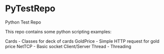 # PyTestRepo
Python Test Repo

This repo contains some python scripting examples:

Cards - Classes for deck of cards
GoldPrice - Simple HTTP request for gold price
NetTCP - Basic socket Client/Server
Thread - Threading